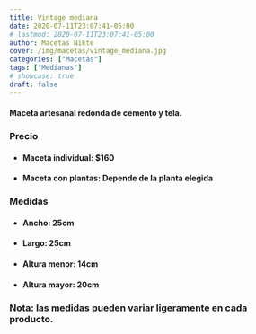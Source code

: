 ```yaml
---
title: Vintage mediana
date: 2020-07-11T23:07:41-05:00
# lastmod: 2020-07-11T23:07:41-05:00
author: Macetas Nikté
cover: /img/macetas/vintage_mediana.jpg
categories: ["Macetas"]
tags: ["Medianas"]
# showcase: true
draft: false
---
```


#### Maceta artesanal redonda de cemento y tela.

###  Precio
- #### Maceta individual: $160
- #### Maceta con plantas: Depende de la planta elegida

### Medidas
- #### Ancho: 25cm
- #### Largo: 25cm
- #### Altura menor: 14cm
- #### Altura mayor: 20cm
### Nota: las medidas pueden variar ligeramente en cada producto.
<!--more-->
